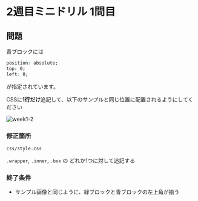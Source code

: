 # 2週目ミニドリル 1問目

## 問題

青ブロックには
```css
position: absolute;
top: 0;
left: 0;
```
が指定されています。

CSSに**1行だけ**追記して、以下のサンプルと同じ位置に配置されるようにしてください

![week1-2](https://user-images.githubusercontent.com/47471778/169678128-bb97ba47-dc93-4972-9782-489a4241a9b6.png)

### 修正箇所

`css/style.css`

`.wrapper`, `.inner`, `.box` の どれか1つに対して追記する

### 終了条件
- サンプル画像と同じように、緑ブロックと青ブロックの左上角が揃う
